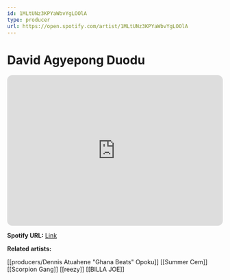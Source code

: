 ```yaml
---
id: 1MLtUNz3KPYaWbvYgLOOlA
type: producer
url: https://open.spotify.com/artist/1MLtUNz3KPYaWbvYgLOOlA
---
```

# David Agyepong Duodu

<iframe style="border-radius:12px" src="https://open.spotify.com/embed/artist/1MLtUNz3KPYaWbvYgLOOlA" width="100%" height="352" frameBorder="0" allowfullscreen="" allow="autoplay; clipboard-write; encrypted-media; fullscreen; picture-in-picture" loading="lazy"></iframe>

**Spotify URL:** [Link](https://open.spotify.com/artist/1MLtUNz3KPYaWbvYgLOOlA)

**Related artists:**

[[producers/Dennis Atuahene "Ghana Beats" Opoku]]
[[Summer Cem]]
[[Scorpion Gang]]
[[reezy]]
[[BILLA JOE]]
